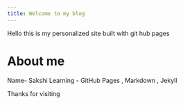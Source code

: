 ```yaml
---
title: Welcome to my blog
---
```

Hello this is my personalized site built with git hub pages 

# About me
Name- Sakshi
Learning - GitHub Pages , Markdown , Jekyll

Thanks for visiting
